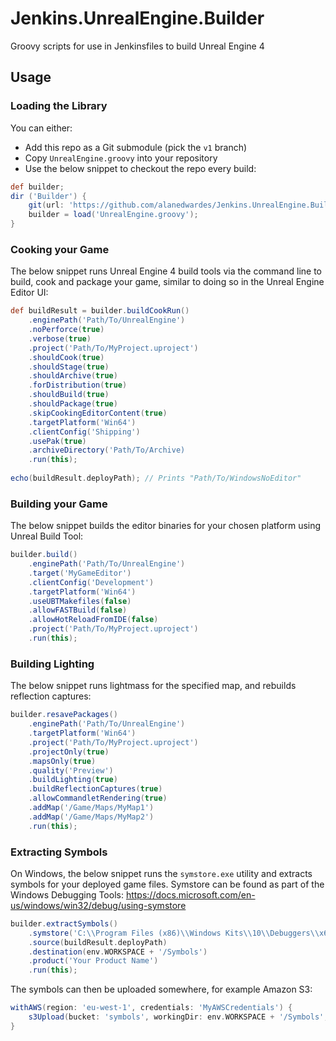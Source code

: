 # Jenkins.UnrealEngine.Builder
Groovy scripts for use in Jenkinsfiles to build Unreal Engine 4

## Usage

### Loading the Library

You can either:
* Add this repo as a Git submodule (pick the `v1` branch)
* Copy `UnrealEngine.groovy` into your repository
* Use the below snippet to checkout the repo every build:
```groovy
def builder;
dir ('Builder') {
    git(url: 'https://github.com/alanedwardes/Jenkins.UnrealEngine.Builder.git', branch: 'v1');
    builder = load('UnrealEngine.groovy');
}
```

### Cooking your Game

The below snippet runs Unreal Engine 4 build tools via the command line to build, cook and package your game, similar to doing so in the Unreal Engine Editor UI:

```groovy
def buildResult = builder.buildCookRun()
    .enginePath('Path/To/UnrealEngine')
    .noPerforce(true)
    .verbose(true)
    .project('Path/To/MyProject.uproject')
    .shouldCook(true)
    .shouldStage(true)
    .shouldArchive(true)
    .forDistribution(true)
    .shouldBuild(true)
    .shouldPackage(true)
    .skipCookingEditorContent(true)
    .targetPlatform('Win64')
    .clientConfig('Shipping')
    .usePak(true)
    .archiveDirectory('Path/To/Archive)
    .run(this);
    
echo(buildResult.deployPath); // Prints "Path/To/WindowsNoEditor"
```

### Building your Game

The below snippet builds the editor binaries for your chosen platform using Unreal Build Tool:

```groovy
builder.build()
    .enginePath('Path/To/UnrealEngine')
    .target('MyGameEditor')
    .clientConfig('Development')
    .targetPlatform('Win64')
    .useUBTMakefiles(false)
    .allowFASTBuild(false)
    .allowHotReloadFromIDE(false)
    .project('Path/To/MyProject.uproject')
    .run(this);
```

### Building Lighting

The below snippet runs lightmass for the specified map, and rebuilds reflection captures:

```groovy
builder.resavePackages()
    .enginePath('Path/To/UnrealEngine')
    .targetPlatform('Win64')
    .project('Path/To/MyProject.uproject')
    .projectOnly(true)
    .mapsOnly(true)
    .quality('Preview')
    .buildLighting(true)
    .buildReflectionCaptures(true)
    .allowCommandletRendering(true)
    .addMap('/Game/Maps/MyMap1')
    .addMap('/Game/Maps/MyMap2')
    .run(this);
```

### Extracting Symbols

On Windows, the below snippet runs the `symstore.exe` utility and extracts symbols for your deployed game files. Symstore can be found as part of the Windows Debugging Tools: https://docs.microsoft.com/en-us/windows/win32/debug/using-symstore

```groovy
builder.extractSymbols()
    .symstore('C:\\Program Files (x86)\\Windows Kits\\10\\Debuggers\\x64\\symstore.exe')
    .source(buildResult.deployPath)
    .destination(env.WORKSPACE + '/Symbols')
    .product('Your Product Name')
    .run(this);
```

The symbols can then be uploaded somewhere, for example Amazon S3:

```groovy
withAWS(region: 'eu-west-1', credentials: 'MyAWSCredentials') {
    s3Upload(bucket: 'symbols', workingDir: env.WORKSPACE + '/Symbols', includePathPattern: '**/*');
}
```
